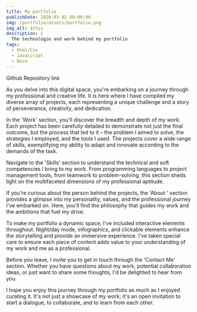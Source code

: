 ```yaml
---
title: My portfolio
publishDate: 2020-03-02 00:00:00
img: /portfolio/assets/portfolio.png
img_alt: $this
description: |
  The technologie and work behind my portfolio
tags:
  - Html/Css
  - Javascript
  - Nova
---
```


<a src="https://github.com/Wloyer/portfolio">Github Repository link</a>

As you delve into this digital space, you're embarking on a journey through my professional and creative life. It is here where I have compiled my diverse array of projects, each representing a unique challenge and a story of perseverance, creativity, and dedication.

In the 'Work' section, you'll discover the breadth and depth of my work. Each project has been carefully detailed to demonstrate not just the final outcome, but the process that led to it – the problem I aimed to solve, the strategies I employed, and the tools I used. The projects cover a wide range of skills, exemplifying my ability to adapt and innovate according to the demands of the task.

Navigate to the 'Skills' section to understand the technical and soft competencies I bring to my work. From programming languages to project management tools, from teamwork to problem-solving, this section sheds light on the multifaceted dimensions of my professional aptitude.

If you're curious about the person behind the projects, the 'About ' section provides a glimpse into my personality, values, and the professional journey I've embarked on. Here, you'll find the philosophy that guides my work and the ambitions that fuel my drive.

To make my portfolio a dynamic space, I've included interactive elements throughout. Night/day mode, infographics, and clickable elements enhance the storytelling and provide an immersive experience. I've taken special care to ensure each piece of content adds value to your understanding of my work and me as a professional.

Before you leave, I invite you to get in touch through the 'Contact Me' section. Whether you have questions about my work, potential collaboration ideas, or just want to share some thoughts, I'd be delighted to hear from you.

I hope you enjoy this journey through my portfolio as much as I enjoyed curating it. It's not just a showcase of my work; it's an open invitation to start a dialogue, to collaborate, and to learn from each other.
